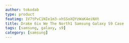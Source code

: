 ```yaml
---
author: tokodab
type: product
featimg: 1V7tPvC1NIe1m3-xhSSoXQYzWaK4eiNXt
title: Drake 6ix We The North1 Samsung Galaxy S9 Case
tags: [samsung, galaxy, s9]
category: [samsung]
---
```


